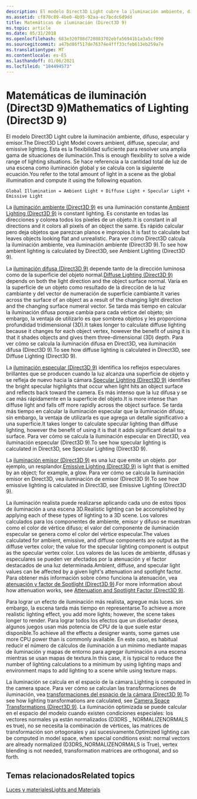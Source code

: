 ```yaml
---
description: El modelo Direct3D Light cubre la iluminación ambiente, difuso, especular y emisor.
ms.assetid: cf870c89-4be0-4b95-92aa-ec7bcdc6d9dd
title: Matemáticas de iluminación (Direct3D 9)
ms.topic: article
ms.date: 05/31/2018
ms.openlocfilehash: 683e320788d720883702ebfa56941b1a3a5cf090
ms.sourcegitcommit: a47bd86f517de76374e4fff33cfeb613eb259a7e
ms.translationtype: MT
ms.contentlocale: es-ES
ms.lasthandoff: 01/06/2021
ms.locfileid: "104494573"
---
```

# <a name="mathematics-of-lighting-direct3d-9"></a><span data-ttu-id="d6bf2-103">Matemáticas de iluminación (Direct3D 9)</span><span class="sxs-lookup"><span data-stu-id="d6bf2-103">Mathematics of Lighting (Direct3D 9)</span></span>

<span data-ttu-id="d6bf2-104">El modelo Direct3D Light cubre la iluminación ambiente, difuso, especular y emisor.</span><span class="sxs-lookup"><span data-stu-id="d6bf2-104">The Direct3D Light Model covers ambient, diffuse, specular, and emissive lighting.</span></span> <span data-ttu-id="d6bf2-105">Esta es la flexibilidad suficiente para resolver una amplia gama de situaciones de iluminación.</span><span class="sxs-lookup"><span data-stu-id="d6bf2-105">This is enough flexibility to solve a wide range of lighting situations.</span></span> <span data-ttu-id="d6bf2-106">Se hace referencia a la cantidad total de luz de una escena como iluminación global y se calcula con la siguiente ecuación.</span><span class="sxs-lookup"><span data-stu-id="d6bf2-106">You refer to the total amount of light in a scene as the global illumination and compute it using the following equation.</span></span>


```
Global Illumination = Ambient Light + Diffuse Light + Specular Light + Emissive Light 
```



<span data-ttu-id="d6bf2-107">La [iluminación ambiente (Direct3D 9)](ambient-lighting.md) es una iluminación constante.</span><span class="sxs-lookup"><span data-stu-id="d6bf2-107">[Ambient Lighting (Direct3D 9)](ambient-lighting.md) is constant lighting.</span></span> <span data-ttu-id="d6bf2-108">Es constante en todas las direcciones y colorea todos los píxeles de un objeto.</span><span class="sxs-lookup"><span data-stu-id="d6bf2-108">It is constant in all directions and it colors all pixels of an object the same.</span></span> <span data-ttu-id="d6bf2-109">Es rápido calcular pero deja objetos que parezcan planos e impropios.</span><span class="sxs-lookup"><span data-stu-id="d6bf2-109">It is fast to calculate but leaves objects looking flat and unrealistic.</span></span> <span data-ttu-id="d6bf2-110">Para ver cómo Direct3D calcula la iluminación ambiente, vea iluminación ambiente (Direct3D 9).</span><span class="sxs-lookup"><span data-stu-id="d6bf2-110">To see how ambient lighting is calculated by Direct3D, see Ambient Lighting (Direct3D 9).</span></span>

<span data-ttu-id="d6bf2-111">La [iluminación difusa (Direct3D 9)](diffuse-lighting.md) depende tanto de la dirección luminosa como de la superficie del objeto normal.</span><span class="sxs-lookup"><span data-stu-id="d6bf2-111">[Diffuse Lighting (Direct3D 9)](diffuse-lighting.md) depends on both the light direction and the object surface normal.</span></span> <span data-ttu-id="d6bf2-112">Varía en la superficie de un objeto como resultado de la dirección de la luz cambiante y del vector de numeración de superficie cambiante.</span><span class="sxs-lookup"><span data-stu-id="d6bf2-112">It varies across the surface of an object as a result of the changing light direction and the changing surface numeral vector.</span></span> <span data-ttu-id="d6bf2-113">Se tarda más tiempo en calcular la iluminación difusa porque cambia para cada vértice del objeto; sin embargo, la ventaja de utilizarlo es que sombrea objetos y les proporciona profundidad tridimensional (3D).</span><span class="sxs-lookup"><span data-stu-id="d6bf2-113">It takes longer to calculate diffuse lighting because it changes for each object vertex, however the benefit of using it is that it shades objects and gives them three-dimensional (3D) depth.</span></span> <span data-ttu-id="d6bf2-114">Para ver cómo se calcula la iluminación difusa en Direct3D, vea iluminación difusa (Direct3D 9).</span><span class="sxs-lookup"><span data-stu-id="d6bf2-114">To see how diffuse lighting is calculated in Direct3D, see Diffuse Lighting (Direct3D 9).</span></span>

<span data-ttu-id="d6bf2-115">La [iluminación especular (Direct3D 9)](specular-lighting.md) identifica los reflejos especulares brillantes que se producen cuando la luz alcanza una superficie de objeto y se refleja de nuevo hacia la cámara.</span><span class="sxs-lookup"><span data-stu-id="d6bf2-115">[Specular Lighting (Direct3D 9)](specular-lighting.md) identifies the bright specular highlights that occur when light hits an object surface and reflects back toward the camera.</span></span> <span data-ttu-id="d6bf2-116">Es más intenso que la luz difusa y se cae más rápidamente en la superficie del objeto.</span><span class="sxs-lookup"><span data-stu-id="d6bf2-116">It is more intense than diffuse light and falls off more rapidly across the object surface.</span></span> <span data-ttu-id="d6bf2-117">Se tarda más tiempo en calcular la iluminación especular que la iluminación difusa; sin embargo, la ventaja de utilizarla es que agrega un detalle significativo a una superficie.</span><span class="sxs-lookup"><span data-stu-id="d6bf2-117">It takes longer to calculate specular lighting than diffuse lighting, however the benefit of using it is that it adds significant detail to a surface.</span></span> <span data-ttu-id="d6bf2-118">Para ver cómo se calcula la iluminación especular en Direct3D, vea iluminación especular (Direct3D 9).</span><span class="sxs-lookup"><span data-stu-id="d6bf2-118">To see how specular lighting is calculated in Direct3D, see Specular Lighting (Direct3D 9).</span></span>

<span data-ttu-id="d6bf2-119">La [iluminación emisor (Direct3D 9)](emissive-lighting.md) es una luz que emite un objeto. por ejemplo, un resplandor.</span><span class="sxs-lookup"><span data-stu-id="d6bf2-119">[Emissive Lighting (Direct3D 9)](emissive-lighting.md) is light that is emitted by an object; for example, a glow.</span></span> <span data-ttu-id="d6bf2-120">Para ver cómo se calcula la iluminación emisor en Direct3D, vea iluminación de emisor (Direct3D 9).</span><span class="sxs-lookup"><span data-stu-id="d6bf2-120">To see how emissive lighting is calculated in Direct3D, see Emissive Lighting (Direct3D 9).</span></span>

<span data-ttu-id="d6bf2-121">La iluminación realista puede realizarse aplicando cada uno de estos tipos de iluminación a una escena 3D.</span><span class="sxs-lookup"><span data-stu-id="d6bf2-121">Realistic lighting can be accomplished by applying each of these types of lighting to a 3D scene.</span></span> <span data-ttu-id="d6bf2-122">Los valores calculados para los componentes de ambiente, emisor y difuso se muestran como el color de vértice difuso; el valor del componente de iluminación especular se genera como el color del vértice especular.</span><span class="sxs-lookup"><span data-stu-id="d6bf2-122">The values calculated for ambient, emissive, and diffuse components are output as the diffuse vertex color; the value for the specular lighting component is output as the specular vertex color.</span></span> <span data-ttu-id="d6bf2-123">Los valores de las luces de ambiente, difusas y especulares se pueden ver afectados por la atenuación y el factor destacados de una luz determinada.</span><span class="sxs-lookup"><span data-stu-id="d6bf2-123">Ambient, diffuse, and specular light values can be affected by a given light's attenuation and spotlight factor.</span></span> <span data-ttu-id="d6bf2-124">Para obtener más información sobre cómo funciona la atenuación, vea [atenuación y factor de Spotlight (Direct3D 9)](attenuation-and-spotlight-factor.md).</span><span class="sxs-lookup"><span data-stu-id="d6bf2-124">For more information about how attenuation works, see [Attenuation and Spotlight Factor (Direct3D 9)](attenuation-and-spotlight-factor.md).</span></span>

<span data-ttu-id="d6bf2-125">Para lograr un efecto de iluminación más realista, agregue más luces. sin embargo, la escena tarda más tiempo en representarse.</span><span class="sxs-lookup"><span data-stu-id="d6bf2-125">To achieve a more realistic lighting effect, you add more lights; however, the scene takes longer to render.</span></span> <span data-ttu-id="d6bf2-126">Para lograr todos los efectos que un diseñador desea, algunos juegos usan más potencia de CPU de la que suele estar disponible.</span><span class="sxs-lookup"><span data-stu-id="d6bf2-126">To achieve all the effects a designer wants, some games use more CPU power than is commonly available.</span></span> <span data-ttu-id="d6bf2-127">En este caso, es habitual reducir el número de cálculos de iluminación a un mínimo mediante mapas de iluminación y mapas de entorno para agregar iluminación a una escena mientras se usan mapas de textura.</span><span class="sxs-lookup"><span data-stu-id="d6bf2-127">In this case, it is typical to reduce the number of lighting calculations to a minimum by using lighting maps and environment maps to add lighting to a scene while using texture maps.</span></span>

<span data-ttu-id="d6bf2-128">La iluminación se calcula en el espacio de la cámara.</span><span class="sxs-lookup"><span data-stu-id="d6bf2-128">Lighting is computed in the camera space.</span></span> <span data-ttu-id="d6bf2-129">Para ver cómo se calculan las transformaciones de iluminación, vea [transformaciones del espacio de la cámara (Direct3D 9)](camera-space-transformations.md).</span><span class="sxs-lookup"><span data-stu-id="d6bf2-129">To see how lighting transformations are calculated, see [Camera Space Transformations (Direct3D 9)](camera-space-transformations.md).</span></span> <span data-ttu-id="d6bf2-130">La iluminación optimizada se puede calcular en el espacio del modelo cuando existen condiciones especiales: los vectores normales ya están normalizados (D3DRS \_ NORMALIZENORMALS es true), no se necesita la combinación de vértices, las matrices de transformación son ortogonales y así sucesivamente.</span><span class="sxs-lookup"><span data-stu-id="d6bf2-130">Optimized lighting can be computed in model space, when special conditions exist: normal vectors are already normalized (D3DRS\_NORMALIZENORMALS is True), vertex blending is not needed, transformation matrices are orthogonal, and so forth.</span></span>

## <a name="related-topics"></a><span data-ttu-id="d6bf2-131">Temas relacionados</span><span class="sxs-lookup"><span data-stu-id="d6bf2-131">Related topics</span></span>

<dl> <dt>

[<span data-ttu-id="d6bf2-132">Luces y materiales</span><span class="sxs-lookup"><span data-stu-id="d6bf2-132">Lights and Materials</span></span>](lights-and-materials.md)
</dt> </dl>

 

 



